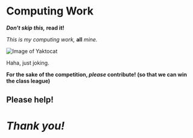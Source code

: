 # Computing Work

**_Don't skip this,_ read it!**

*This is my computing work,* **all** *mine.*

![Image of Yaktocat](https://octodex.github.com/images/yaktocat.png)

Haha, just joking.

**For the sake of the competition, _please_ contribute! (so that we can win the class league)**

## **Please help!**

# **_Thank you!_**
